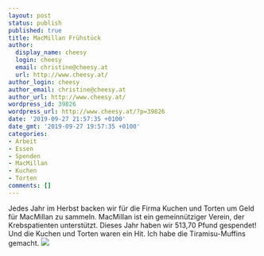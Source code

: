 ```yaml
---
layout: post
status: publish
published: true
title: MacMillan Frühstück
author:
  display_name: cheesy
  login: cheesy
  email: christine@cheesy.at
  url: http://www.cheesy.at/
author_login: cheesy
author_email: christine@cheesy.at
author_url: http://www.cheesy.at/
wordpress_id: 39826
wordpress_url: http://www.cheesy.at/?p=39826
date: '2019-09-27 21:57:35 +0100'
date_gmt: '2019-09-27 19:57:35 +0100'
categories:
- Arbeit
- Essen
- Spenden
- MacMillan
- Kuchen
- Torten
comments: []
---
```

Jedes Jahr im Herbst backen wir für die Firma Kuchen und Torten um Geld für MacMillan zu sammeln. MacMillan ist ein gemeinnütziger Verein, der Krebspatienten unterstützt. Dieses Jahr haben wir 513,70 Pfund gespendet! Und die Kuchen und Torten waren ein Hit. Ich habe die Tiramisu-Muffins gemacht.
[![](http://www.cheesy.at/wp-content/uploads/MacMillan-007.jpg)](http://www.cheesy.at/fotos/arbeit/macmillan-kaffee-morgen/)
